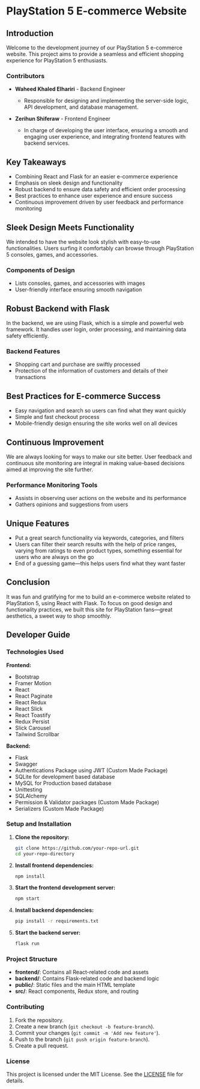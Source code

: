 # PlayStation 5 E-commerce Website

## Introduction

Welcome to the development journey of our PlayStation 5 e-commerce website. This project aims to provide a seamless and efficient shopping experience for PlayStation 5 enthusiasts.

### Contributors

- **Waheed Khaled Elhariri** - Backend Engineer
  - Responsible for designing and implementing the server-side logic, API development, and database management.

- **Zerihun Shiferaw** - Frontend Engineer
  - In charge of developing the user interface, ensuring a smooth and engaging user experience, and integrating frontend features with backend services.


## Key Takeaways
- Combining React and Flask for an easier e-commerce experience
- Emphasis on sleek design and functionality
- Robust backend to ensure data safety and efficient order processing
- Best practices to enhance user experience and ensure success
- Continuous improvement driven by user feedback and performance monitoring

## Sleek Design Meets Functionality
We intended to have the website look stylish with easy-to-use functionalities. Users surfing it comfortably can browse through PlayStation 5 consoles, games, and accessories.

### Components of Design
- Lists consoles, games, and accessories with images
- User-friendly interface ensuring smooth navigation

## Robust Backend with Flask
In the backend, we are using Flask, which is a simple and powerful web framework. It handles user login, order processing, and maintaining data safety efficiently.

### Backend Features
- Shopping cart and purchase are swiftly processed
- Protection of the information of customers and details of their transactions

## Best Practices for E-commerce Success
- Easy navigation and search so users can find what they want quickly
- Simple and fast checkout process
- Mobile-friendly design ensuring the site works well on all devices

## Continuous Improvement
We are always looking for ways to make our site better. User feedback and continuous site monitoring are integral in making value-based decisions aimed at improving the site further.

### Performance Monitoring Tools
- Assists in observing user actions on the website and its performance
- Gathers opinions and suggestions from users


## Unique Features
- Put a great search functionality via keywords, categories, and filters
- Users can filter their search results with the help of price ranges, varying from ratings to even product types, something essential for users who are always on the go
- End of a guessing game—this helps users find what they want faster

## Conclusion
It was fun and gratifying for me to build an e-commerce website related to PlayStation 5, using React with Flask. To focus on good design and functionality practices, we built this site for PlayStation fans—great aesthetics, a sweet way to shop smoothly.

## Developer Guide

### Technologies Used

**Frontend:**
- Bootstrap
- Framer Motion
- React
- React Paginate
- React Redux
- React Slick
- React Toastify
- Redux Persist
- Slick Carousel
- Tailwind Scrollbar

**Backend:**
- Flask
- Swagger
- Authentications Package using JWT (Custom Made Package)
- SQLite for development based database
- MySQL for Production based database
- Unittesting
- SQLAlchemy
- Permission & Validator packages (Custom Made Package)
- Serializers (Custom Made Package)

### Setup and Installation

1. **Clone the repository:**
   ```sh
   git clone https://github.com/your-repo-url.git
   cd your-repo-directory
   ```

2. **Install frontend dependencies:**
   ```sh
   npm install
   ```

3. **Start the frontend development server:**
   ```sh
   npm start
   ```

4. **Install backend dependencies:**
   ```sh
   pip install -r requirements.txt
   ```

5. **Start the backend server:**
   ```sh
   flask run
   ```

### Project Structure

- **frontend/**: Contains all React-related code and assets
- **backend/**: Contains Flask-related code and backend logic
- **public/**: Static files and the main HTML template
- **src/**: React components, Redux store, and routing

### Contributing

1. Fork the repository.
2. Create a new branch (`git checkout -b feature-branch`).
3. Commit your changes (`git commit -m 'Add new feature'`).
4. Push to the branch (`git push origin feature-branch`).
5. Create a pull request.

### License

This project is licensed under the MIT License. See the [LICENSE](LICENSE) file for details.
